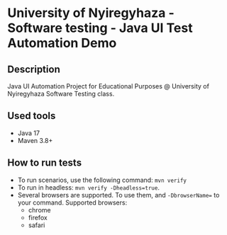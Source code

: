 # University of Nyiregyhaza - Software testing - Java UI Test Automation Demo

## Description
Java UI Automation Project for Educational Purposes @ University of Nyiregyhaza Software Testing class.  

## Used tools
- Java 17
- Maven 3.8+

## How to run tests
- To run scenarios, use the following command: `mvn verify`
- To run in headless: `mvn verify -Dheadless=true`.
- Several browsers are supported. To use them, and `-DbrowserName=` to your command. Supported browsers:
  - chrome
  - firefox
  - safari
